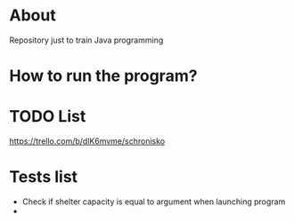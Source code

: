 # About

Repository just to train Java programming

# How to run the program?

# TODO List

https://trello.com/b/dlK6mvme/schronisko

# Tests list

- Check if shelter capacity is equal to argument when launching program
- 


